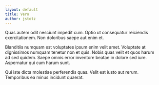 ```yaml
---
layout: default
title: Vero
author: jstotz
---
```


Quas autem odit nesciunt impedit cum. Optio ut consequatur reiciendis exercitationem. Non doloribus saepe aut enim et.

Blanditiis numquam est voluptates ipsum enim velit amet. Voluptate at dignissimos numquam tenetur non et quis. Nobis quas velit et quos harum ad sed quidem. Saepe omnis error inventore beatae in dolore sed iure. Aspernatur qui cum harum sunt.

Qui iste dicta molestiae perferendis quas. Velit est iusto aut rerum. Temporibus ea minus incidunt quaerat.

